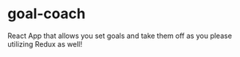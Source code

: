 # goal-coach
React App that allows you set goals and take them off as you please utilizing Redux as well!
